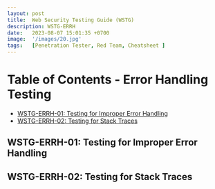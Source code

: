 ```yaml
---
layout: post
title:  Web Security Testing Guide (WSTG)
description: WSTG-ERRH
date:   2023-08-07 15:01:35 +0700
image:  '/images/20.jpg'
tags:   [Penetration Tester, Red Team, Cheatsheet ]
---
```


# Table of Contents - Error Handling Testing

- [WSTG-ERRH-01: Testing for Improper Error Handling](#wstg-errh-01-testing-for-improper-error-handling)
- [WSTG-ERRH-02: Testing for Stack Traces](#wstg-errh-02-testing-for-stack-traces)

## WSTG-ERRH-01: Testing for Improper Error Handling <a id="wstg-errh-01-testing-for-improper-error-handling"></a>

<!-- Your content for WSTG-ERRH-01: Testing for Improper Error Handling goes here -->

## WSTG-ERRH-02: Testing for Stack Traces <a id="wstg-errh-02-testing-for-stack-traces"></a>

<!-- Your content for WSTG-ERRH-02: Testing for Stack Traces goes here -->
